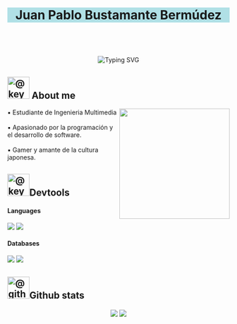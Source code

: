 
<h1 align="center" style="background-color:powderblue;">
  <p>Juan Pablo Bustamante Bermúdez</p>
</h1>

  <br><br>

  <p align="center">
  <img src="https://readme-typing-svg.demolab.com?font=Fira+Code&pause=1000&color=0089ba&center=true&vCenter=true&width=435&lines=Multimedia+engineering+student" alt="Typing SVG" />
  </p>


## <picture><img src="https://media4.giphy.com/media/v1.Y2lkPTc5MGI3NjExa3hhNzkwdTUycnV1N2d1ZjBqajdkYXpwdGx5N3M2aTQwanl5dDZkOCZlcD12MV9pbnRlcm5hbF9naWZfYnlfaWQmY3Q9cw/YRMb6dd7zprS00JdGZ/giphy.webp" alt="@keyweemotion in giphy.com" width = 50px></picture> About me
  <picture><img align="right" src="https://media2.giphy.com/media/v1.Y2lkPTc5MGI3NjExNmNiMzBsMnRzMzJxN3M0bm92aXh2cmM2NmE1NHZsdXowdXphbnR5cyZlcD12MV9pbnRlcm5hbF9naWZfYnlfaWQmY3Q9cw/3iyKHMIKg5VWG6qHUm/giphy.webp" width="250px"></picture>
  <p>
    ▪️ Estudiante de Ingenieria Multimedia
      <br><br>
    ▪️ Apasionado por la programación y el desarrollo de software.
      <br><br>
    ▪️ Gamer y amante de la cultura japonesa.
  </p>

  ## <picture><img src="https://media0.giphy.com/media/v1.Y2lkPTc5MGI3NjExaGhubTNuaDZkcjNidjAzNG11enUzMXd2M2d6NjFpYXlnajBmcmtoeCZlcD12MV9pbnRlcm5hbF9naWZfYnlfaWQmY3Q9cw/pi1X3ejDl9S3epzwEk/giphy.webp" alt="@keyweemotion in giphy.com" width = 50px></picture>Devtools
  <h4>Languages</h4>
  <span>
    <img src="https://img.shields.io/badge/python-3670A0?style=for-the-badge&logo=python&logoColor=ffdd54" />
    <img src= "https://img.shields.io/badge/java-%23ED8B00.svg?style=for-the-badge&logo=openjdk&logoColor=white" />
  </span>

  <h4>Databases</h4>
  <span>
    <img src="https://img.shields.io/badge/mysql-4479A1.svg?style=for-the-badge&logo=mysql&logoColor=white" />
    <img src="https://img.shields.io/badge/postgres-%23316192.svg?style=for-the-badge&logo=postgresql&logoColor=white" />
  </span>

## <picture><img src="https://media1.giphy.com/media/v1.Y2lkPTc5MGI3NjExamdkY3dsYXg5bG9jMWE5MWV5bXM1NDIxZjN6eXV3cndwdG5scGMwbCZlcD12MV9pbnRlcm5hbF9naWZfYnlfaWQmY3Q9cw/KzJkzjggfGN5Py6nkT/giphy.webp" alt="@github in giphy.com" width = 50px></picture>Github stats
  <p align="center">
  <img align="center" src="https://github-readme-stats.vercel.app/api?username=jpbustamanteb&theme=dark&show_icons=true">
  <img align="center" src="https://github-readme-streak-stats.herokuapp.com/?user=jpbustamanteb&theme=dark">
  </p>
